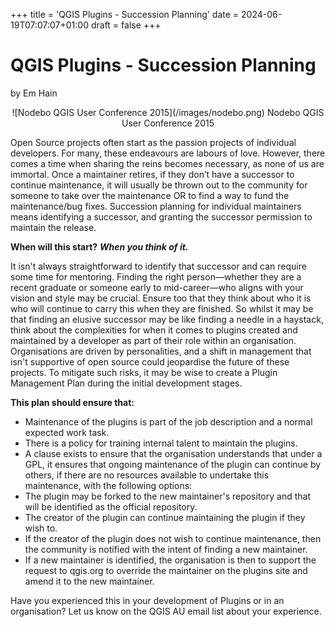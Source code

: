 +++
title = 'QGIS Plugins - Succession Planning'
date = 2024-06-19T07:07:07+01:00
draft = false
+++

# QGIS Plugins - Succession Planning  
by Em Hain  
<p align="center"> 
![Nodebo QGIS User Conference 2015](/images/nodebo.png)
Nodebo QGIS User Conference 2015
</p>

Open Source projects often start as the passion projects of individual developers. For many, these endeavours are labours of love. However, there comes a time when sharing the reins becomes necessary, as none of us are immortal.
Once a maintainer retires, if they don’t have a successor to continue maintenance, it will usually be thrown out to the community for someone to take over the maintenance OR to find a way to fund the maintenance/bug fixes. 
Succession planning for individual maintainers means identifying a successor, and granting the successor permission to maintain the release. 

**When will this start?** ***When you think of it.***

It isn't always straightforward to identify that successor and can require some time for  mentoring. Finding the right person—whether they are a recent graduate or someone early to mid-career—who aligns with your vision and style may be crucial. Ensure too that they think about who it is who will continue to carry this when they are finished. 
So whilst it may be that finding an elusive successor may be like finding a needle in a haystack, think about the complexities for when it comes to plugins created and maintained by a developer as part of their role within an organisation. 
Organisations are driven by personalities, and a shift in management that isn't supportive of open source could jeopardise the future of these projects. To mitigate such risks, it may be wise to create a Plugin Management Plan during the initial development stages. 

**This plan should ensure that:**
- Maintenance of the plugins is part of the job description and a normal expected work task.
- There is a policy for training internal talent to maintain the plugins.
- A clause exists to ensure that the organisation understands that under a GPL, it ensures that ongoing maintenance of the plugin can continue by others, if there are no resources available to undertake this maintenance, with the following options:
- The plugin may be forked to the new maintainer's repository and that will be identified as the official repository. 
- The creator of the plugin can continue maintaining the plugin if they wish to.
- If the creator of the plugin does not wish to continue maintenance, then the community is notified with the intent of finding a new maintainer.
- If a new maintainer is identified, the organisation is then to support the request to qgis.org to override the maintainer on the plugins site and amend it to the new maintainer.

Have you experienced this in your development of Plugins or in an organisation? Let us know on the QGIS AU email list about your experience. 
